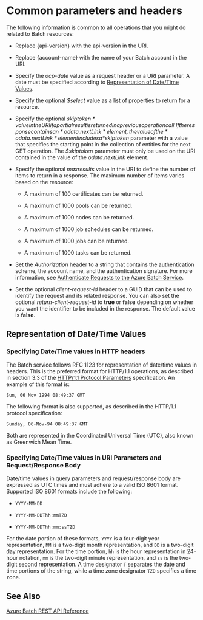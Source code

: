 # Common parameters and headers

The following information is common to all operations that you might do related to Batch resources:

-   Replace {api-version} with the api-version in the URI.

-   Replace {account-name} with the name of your Batch account in the URI.

-   Specify the *ocp-date* value as a request header or a URI parameter. A date must be specified according to [Representation of Date/Time Values](#representation-of-datetime-values).

-   Specify the optional *$select* value as a list of properties to return for a resource.

-   Specify the optional *$skiptoken* value in the URI if a partial result is returned in a previous operation call. If the response contains an *odata.nextLink* element, the value of the *odata.nextLink* element includes a *$skiptoken* parameter with a value that specifies the starting point in the collection of entities for the next GET operation. The *$skiptoken* parameter must only be used on the URI contained in the value of the *odata.nextLink* element.

-   Specify the optional *maxresults* value in the URI to define the number of items to return in a response. The maximum number of items varies based on the resource:

    -   A maximum of 100 certificates can be returned.

    -   A maximum of 1000 pools can be returned.

    -   A maximum of 1000 nodes can be returned.

    -   A maximum of 1000 job schedules can be returned.

    -   A maximum of 1000 jobs can be returned.

    -   A maximum of 1000 tasks can be returned.

-   Set the *Authorization* header to a string that contains the authentication scheme, the account name, and the authentication signature. For more information, see [Authenticate Requests to the Azure Batch Service](~/documentation/batchservice/authenticate-requests-to-the-azure-batch-service.md).

-   Set the optional *client-request-id* header to a GUID that can be used to identify the request and its related response. You can also set the optional *return-client-request-id* to **true** or **false** depending on whether you want the identifier to be included in the response. The default value is **false**.

## Representation of Date/Time Values

### Specifying Date/Time values in HTTP headers
 The Batch service follows RFC 1123 for representation of date/time values in headers. This is the preferred format for HTTP/1.1 operations, as described in section 3.3 of the [HTTP/1.1 Protocol Parameters](http://go.microsoft.com/fwlink/?linkid=133333) specification. An example of this format is:

```
Sun, 06 Nov 1994 08:49:37 GMT
```

 The following format is also supported, as described in the HTTP/1.1 protocol specification:

```
Sunday, 06-Nov-94 08:49:37 GMT
```

 Both are represented in the Coordinated Universal Time (UTC), also known as Greenwich Mean Time.

### Specifying Date/Time values in URI Parameters and Request/Response Body
 Date/time values in query parameters and request/response body are expressed as UTC times and must adhere to a valid ISO 8601 format. Supported ISO 8601 formats include the following:

-   `YYYY-MM-DD`

-   `YYYY-MM-DDThh:mmTZD`

-   `YYYY-MM-DDThh:mm:ssTZD`

 For the date portion of these formats, `YYYY` is a four-digit year representation, `MM` is a two-digit month representation, and `DD` is a two-digit day representation. For the time portion, `hh` is the hour representation in 24-hour notation, `mm` is the two-digit minute representation, and `ss` is the two-digit second representation. A time designator `T` separates the date and time portions of the string, while a time zone designator `TZD` specifies a time zone.

## See Also
 [Azure Batch REST API Reference](~/documentation/batchservice/index.md)

